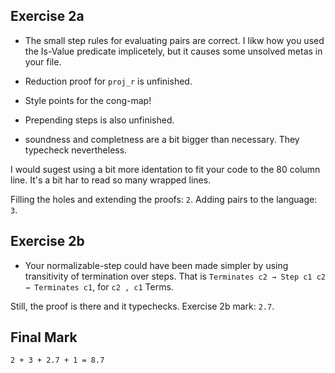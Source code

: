 ## Exercise 2a

- The small step rules for evaluating pairs are correct.
  I likw how you used the Is-Value predicate implicetely,
  but it causes some unsolved metas in your file.
  
- Reduction proof for `proj_r` is unfinished.

- Style points for the cong-map!

- Prepending steps is also unfinished.

- soundness and completness are a bit bigger than necessary. They typecheck nevertheless.

I would sugest using a bit more identation to fit your
code to the 80 column line. It's a bit har to read so 
many wrapped lines.

Filling the holes and extending the proofs: `2`.
Adding pairs to the language: `3`.

## Exercise 2b

- Your normalizable-step could have been made simpler by using
  transitivity of termination over steps. That is `Terminates c2 → Step c1 c2 → Terminates c1`,
  for `c2 , c1` Terms.
  
Still, the proof is there and it typechecks.
Exercise 2b mark: `2.7`.

## Final Mark

`2 + 3 + 2.7 + 1 = 8.7`
